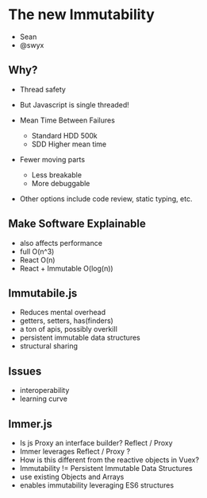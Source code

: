 # The new Immutability 

* Sean
* @swyx

## Why?

* Thread safety 
* But Javascript is single threaded!

* Mean Time Between Failures
  * Standard HDD 500k
  * SDD Higher mean time
* Fewer moving parts 
  * Less breakable 
  * More debuggable 
* Other options include code review, static typing, etc. 

## Make Software Explainable 

* also affects performance 
* full O(n^3)
* React O(n)
* React + Immutable O(log(n))

## Immutabile.js

* Reduces mental overhead
* getters, setters, has(finders)
* a ton of apis, possibly overkill
* persistent immutable data structures 
* structural sharing 

## Issues 

* interoperability 
* learning curve 

## Immer.js 

* Is js Proxy an interface builder? 
Reflect / Proxy 
* Immer leverages Reflect / Proxy ? 
* How is this different from the reactive objects in Vuex?
* Immutability != Persistent Immutable Data Structures
* use existing Objects and Arrays 
* enables immutability leveraging ES6 structures 


